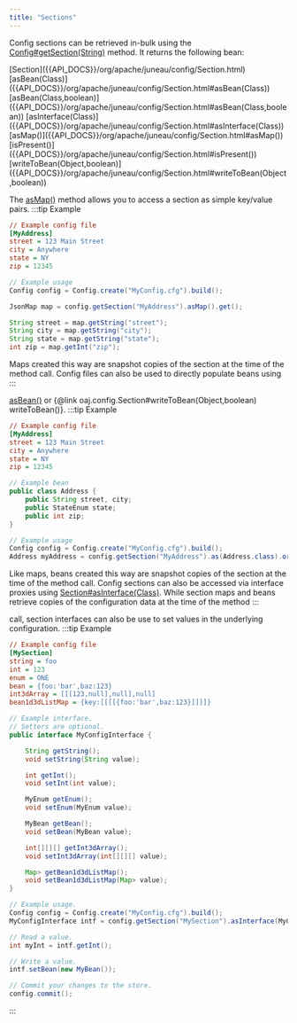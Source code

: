 ```yaml
---
title: "Sections"
---
```


Config sections can be retrieved in-bulk using the [Config#getSection(String)]({{API_DOCS}}/org/apache/juneau/config/Config.html#getSection(String)) method.
It returns the following bean:

<tree>
<node-0><java-class>[Section]({{API_DOCS}}/org/apache/juneau/config/Section.html)</java-class></node-0>
<node-1><java-method>[asBean(Class)]({{API_DOCS}}/org/apache/juneau/config/Section.html#asBean(Class))</java-method></node-1>
<node-1><java-method>[asBean(Class,boolean)]({{API_DOCS}}/org/apache/juneau/config/Section.html#asBean(Class,boolean))</java-method></node-1>
<node-1><java-method>[asInterface(Class)]({{API_DOCS}}/org/apache/juneau/config/Section.html#asInterface(Class))</java-method></node-1>
<node-1><java-method>[asMap()]({{API_DOCS}}/org/apache/juneau/config/Section.html#asMap())</java-method></node-1>
<node-1><java-method>[isPresent()]({{API_DOCS}}/org/apache/juneau/config/Section.html#isPresent())</java-method></node-1>
<node-1><java-method>[writeToBean(Object,boolean)]({{API_DOCS}}/org/apache/juneau/config/Section.html#writeToBean(Object,boolean))</java-method></node-1>
</tree>

The [asMap()]({{API_DOCS}}/org/apache/juneau/config/Section.html#asMap()) method allows you to access a section as simple key/value pairs.
:::tip Example


```ini
// Example config file
[MyAddress]
street = 123 Main Street
city = Anywhere
state = NY
zip = 12345
```


```java
// Example usage
Config config = Config.create("MyConfig.cfg").build();

JsonMap map = config.getSection("MyAddress").asMap().get();

String street = map.getString("street");
String city = map.getString("city");
String state = map.getString("state");
int zip = map.getInt("zip");
```


Maps created this way are snapshot copies of the section at the time of the method call.
Config files can also be used to directly populate beans using
:::

[asBean()]({{API_DOCS}}/org/apache/juneau/config/Section.html#asBean(Class)) or \{@link oaj.config.Section#writeToBean(Object,boolean) writeToBean()\}.
:::tip Example


```ini
// Example config file
[MyAddress]
street = 123 Main Street
city = Anywhere
state = NY
zip = 12345
```


```java
// Example bean
public class Address {
    public String street, city;
    public StateEnum state;
    public int zip;
}

// Example usage
Config config = Config.create("MyConfig.cfg").build();
Address myAddress = config.getSection("MyAddress").as(Address.class).orElse(null);
```


Like maps, beans created this way are snapshot copies of the section at the time of the method call.
Config sections can also be accessed via interface proxies using
[Section#asInterface(Class)]({{API_DOCS}}/org/apache/juneau/config/Section.html#asInterface(Class)).
While section maps and beans retrieve copies of the configuration data at the time of the method
:::

call, section interfaces can also be use to set values in the underlying configuration.
:::tip Example


```ini
// Example config file
[MySection]
string = foo
int = 123
enum = ONE
bean = {foo:'bar',baz:123}
int3dArray = [[[123,null],null],null]
bean1d3dListMap = {key:[[[[{foo:'bar',baz:123}]]]]}
```


```java
// Example interface.
// Setters are optional.
public interface MyConfigInterface {

    String getString();
    void setString(String value);

    int getInt();
    void setInt(int value);

    MyEnum getEnum();
    void setEnum(MyEnum value);

    MyBean getBean();
    void setBean(MyBean value);

    int[][][] getInt3dArray();
    void setInt3dArray(int[][][] value);

    Map> getBean1d3dListMap();
    void setBean1d3dListMap(Map> value);
}

// Example usage.
Config config = Config.create("MyConfig.cfg").build();
MyConfigInterface intf = config.getSection("MySection").asInterface(MyConfigInterface.class).get();

// Read a value.
int myInt = intf.getInt();

// Write a value.
intf.setBean(new MyBean());

// Commit your changes to the store.
config.commit();

```

:::
